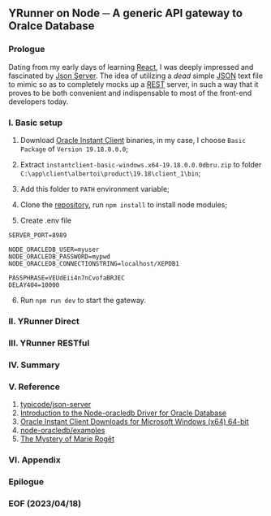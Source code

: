 ## YRunner on Node ─ A generic API gateway to Oralce Database

### Prologue
Dating from my early days of learning [React](https://react.dev/), I was deeply impressed and fascinated by [Json Server](https://github.com/typicode/json-server). The idea of utilizing a <em>dead</em> simple [JSON](https://www.w3schools.com/js/js_json_intro.asp) text file to mimic so as to completely mocks up a [REST](https://restfulapi.net/) server, in such a way that it proves to be both convenient and indispensable to most of the front-end developers today. 

### I. Basic setup 
1. Download [Oracle Instant Client](https://www.oracle.com/database/technologies/instant-client/winx64-64-downloads.html) binaries, in my case, I choose `Basic Package` of `Version 19.18.0.0.0`;

2. Extract `instantclient-basic-windows.x64-19.18.0.0.0dbru.zip` to folder `C:\app\client\albertoi\product\19.18\client_1\bin`; 

3. Add this folder to `PATH` environment variable;

4. Clone the [repository](https://github.com/Albert0i/yrunner-on-node.git), run `npm install` to install node modules;

5. Create .env file 
```
SERVER_PORT=8989

NODE_ORACLEDB_USER=myuser
NODE_ORACLEDB_PASSWORD=mypwd
NODE_ORACLEDB_CONNECTIONSTRING=localhost/XEPDB1

PASSPHRASE=VEUdEii4n7nCvofaBRJEC
DELAY404=10000
```
6. Run `npm run dev` to start the gateway. 


### II. YRunner Direct  


### III. YRunner RESTful 


### IV. Summary 


### V. Reference

1. [typicode/json-server](https://github.com/typicode/json-server)
2. [Introduction to the Node-oracledb Driver for Oracle Database](https://node-oracledb.readthedocs.io/en/latest/user_guide/introduction.html#getting-started-with-node-oracledb)
3. [Oracle Instant Client Downloads for Microsoft Windows (x64) 64-bit](https://www.oracle.com/database/technologies/instant-client/winx64-64-downloads.html)
4. [node-oracledb/examples](https://github.com/oracle/node-oracledb/tree/main/examples)
5. [The Mystery of Marie Rogêt](https://poemuseum.org/the-mystery-of-marie-roget/)


### VI. Appendix 


### Epilogue 


### EOF (2023/04/18)
